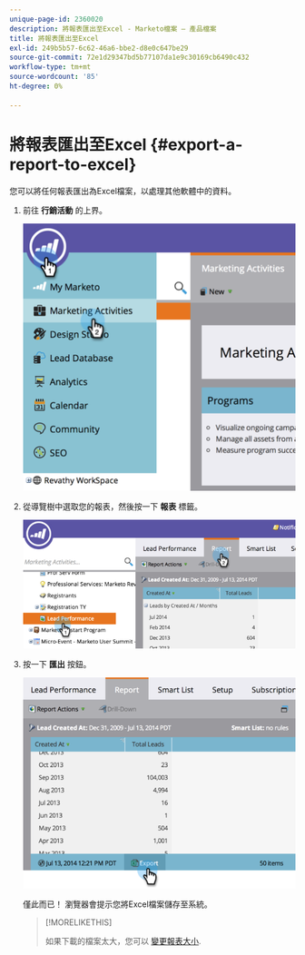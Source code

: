 ```yaml
---
unique-page-id: 2360020
description: 將報表匯出至Excel - Marketo檔案 — 產品檔案
title: 將報表匯出至Excel
exl-id: 249b5b57-6c62-46a6-bbe2-d8e0c647be29
source-git-commit: 72e1d29347bd5b77107da1e9c30169cb6490c432
workflow-type: tm+mt
source-wordcount: '85'
ht-degree: 0%

---
```


# 將報表匯出至Excel {#export-a-report-to-excel}

您可以將任何報表匯出為Excel檔案，以處理其他軟體中的資料。

1. 前往 **行銷活動** 的上界。

   ![](assets/image2014-9-16-13-3a11-3a14.png)

1. 從導覽樹中選取您的報表，然後按一下 **報表** 標籤。

   ![](assets/image2014-9-16-13-3a11-3a18.png)

1. 按一下 **匯出** 按鈕。

   ![](assets/image2014-9-16-13-3a11-3a21.png)

   僅此而已！ 瀏覽器會提示您將Excel檔案儲存至系統。

   >[!MORELIKETHIS]
   >
   >如果下載的檔案太大，您可以 [變更報表大小](/help/marketo/product-docs/reporting/basic-reporting/editing-reports/configure-report-size.md).
